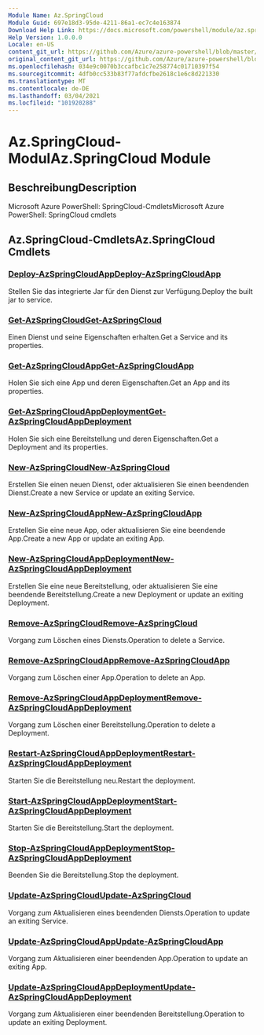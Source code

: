 ```yaml
---
Module Name: Az.SpringCloud
Module Guid: 697e18d3-95de-4211-86a1-ec7c4e163874
Download Help Link: https://docs.microsoft.com/powershell/module/az.springcloud
Help Version: 1.0.0.0
Locale: en-US
content_git_url: https://github.com/Azure/azure-powershell/blob/master/src/SpringCloud/help/Az.SpringCloud.md
original_content_git_url: https://github.com/Azure/azure-powershell/blob/master/src/SpringCloud/help/Az.SpringCloud.md
ms.openlocfilehash: 034e9c0070b3ccafbc1c7e258774c01710397f54
ms.sourcegitcommit: 4dfb0cc533b83f77afdcfbe2618c1e6c8d221330
ms.translationtype: MT
ms.contentlocale: de-DE
ms.lasthandoff: 03/04/2021
ms.locfileid: "101920288"
---
```

# <span data-ttu-id="2baa7-101">Az.SpringCloud-Modul</span><span class="sxs-lookup"><span data-stu-id="2baa7-101">Az.SpringCloud Module</span></span>
## <span data-ttu-id="2baa7-102">Beschreibung</span><span class="sxs-lookup"><span data-stu-id="2baa7-102">Description</span></span>
<span data-ttu-id="2baa7-103">Microsoft Azure PowerShell: SpringCloud-Cmdlets</span><span class="sxs-lookup"><span data-stu-id="2baa7-103">Microsoft Azure PowerShell: SpringCloud cmdlets</span></span>

## <span data-ttu-id="2baa7-104">Az.SpringCloud-Cmdlets</span><span class="sxs-lookup"><span data-stu-id="2baa7-104">Az.SpringCloud Cmdlets</span></span>
### [<span data-ttu-id="2baa7-105">Deploy-AzSpringCloudApp</span><span class="sxs-lookup"><span data-stu-id="2baa7-105">Deploy-AzSpringCloudApp</span></span>](Deploy-AzSpringCloudApp.md)
<span data-ttu-id="2baa7-106">Stellen Sie das integrierte Jar für den Dienst zur Verfügung.</span><span class="sxs-lookup"><span data-stu-id="2baa7-106">Deploy the built jar to service.</span></span>

### [<span data-ttu-id="2baa7-107">Get-AzSpringCloud</span><span class="sxs-lookup"><span data-stu-id="2baa7-107">Get-AzSpringCloud</span></span>](Get-AzSpringCloud.md)
<span data-ttu-id="2baa7-108">Einen Dienst und seine Eigenschaften erhalten.</span><span class="sxs-lookup"><span data-stu-id="2baa7-108">Get a Service and its properties.</span></span>

### [<span data-ttu-id="2baa7-109">Get-AzSpringCloudApp</span><span class="sxs-lookup"><span data-stu-id="2baa7-109">Get-AzSpringCloudApp</span></span>](Get-AzSpringCloudApp.md)
<span data-ttu-id="2baa7-110">Holen Sie sich eine App und deren Eigenschaften.</span><span class="sxs-lookup"><span data-stu-id="2baa7-110">Get an App and its properties.</span></span>

### [<span data-ttu-id="2baa7-111">Get-AzSpringCloudAppDeployment</span><span class="sxs-lookup"><span data-stu-id="2baa7-111">Get-AzSpringCloudAppDeployment</span></span>](Get-AzSpringCloudAppDeployment.md)
<span data-ttu-id="2baa7-112">Holen Sie sich eine Bereitstellung und deren Eigenschaften.</span><span class="sxs-lookup"><span data-stu-id="2baa7-112">Get a Deployment and its properties.</span></span>

### [<span data-ttu-id="2baa7-113">New-AzSpringCloud</span><span class="sxs-lookup"><span data-stu-id="2baa7-113">New-AzSpringCloud</span></span>](New-AzSpringCloud.md)
<span data-ttu-id="2baa7-114">Erstellen Sie einen neuen Dienst, oder aktualisieren Sie einen beendenden Dienst.</span><span class="sxs-lookup"><span data-stu-id="2baa7-114">Create a new Service or update an exiting Service.</span></span>

### [<span data-ttu-id="2baa7-115">New-AzSpringCloudApp</span><span class="sxs-lookup"><span data-stu-id="2baa7-115">New-AzSpringCloudApp</span></span>](New-AzSpringCloudApp.md)
<span data-ttu-id="2baa7-116">Erstellen Sie eine neue App, oder aktualisieren Sie eine beendende App.</span><span class="sxs-lookup"><span data-stu-id="2baa7-116">Create a new App or update an exiting App.</span></span>

### [<span data-ttu-id="2baa7-117">New-AzSpringCloudAppDeployment</span><span class="sxs-lookup"><span data-stu-id="2baa7-117">New-AzSpringCloudAppDeployment</span></span>](New-AzSpringCloudAppDeployment.md)
<span data-ttu-id="2baa7-118">Erstellen Sie eine neue Bereitstellung, oder aktualisieren Sie eine beendende Bereitstellung.</span><span class="sxs-lookup"><span data-stu-id="2baa7-118">Create a new Deployment or update an exiting Deployment.</span></span>

### [<span data-ttu-id="2baa7-119">Remove-AzSpringCloud</span><span class="sxs-lookup"><span data-stu-id="2baa7-119">Remove-AzSpringCloud</span></span>](Remove-AzSpringCloud.md)
<span data-ttu-id="2baa7-120">Vorgang zum Löschen eines Diensts.</span><span class="sxs-lookup"><span data-stu-id="2baa7-120">Operation to delete a Service.</span></span>

### [<span data-ttu-id="2baa7-121">Remove-AzSpringCloudApp</span><span class="sxs-lookup"><span data-stu-id="2baa7-121">Remove-AzSpringCloudApp</span></span>](Remove-AzSpringCloudApp.md)
<span data-ttu-id="2baa7-122">Vorgang zum Löschen einer App.</span><span class="sxs-lookup"><span data-stu-id="2baa7-122">Operation to delete an App.</span></span>

### [<span data-ttu-id="2baa7-123">Remove-AzSpringCloudAppDeployment</span><span class="sxs-lookup"><span data-stu-id="2baa7-123">Remove-AzSpringCloudAppDeployment</span></span>](Remove-AzSpringCloudAppDeployment.md)
<span data-ttu-id="2baa7-124">Vorgang zum Löschen einer Bereitstellung.</span><span class="sxs-lookup"><span data-stu-id="2baa7-124">Operation to delete a Deployment.</span></span>

### [<span data-ttu-id="2baa7-125">Restart-AzSpringCloudAppDeployment</span><span class="sxs-lookup"><span data-stu-id="2baa7-125">Restart-AzSpringCloudAppDeployment</span></span>](Restart-AzSpringCloudAppDeployment.md)
<span data-ttu-id="2baa7-126">Starten Sie die Bereitstellung neu.</span><span class="sxs-lookup"><span data-stu-id="2baa7-126">Restart the deployment.</span></span>

### [<span data-ttu-id="2baa7-127">Start-AzSpringCloudAppDeployment</span><span class="sxs-lookup"><span data-stu-id="2baa7-127">Start-AzSpringCloudAppDeployment</span></span>](Start-AzSpringCloudAppDeployment.md)
<span data-ttu-id="2baa7-128">Starten Sie die Bereitstellung.</span><span class="sxs-lookup"><span data-stu-id="2baa7-128">Start the deployment.</span></span>

### [<span data-ttu-id="2baa7-129">Stop-AzSpringCloudAppDeployment</span><span class="sxs-lookup"><span data-stu-id="2baa7-129">Stop-AzSpringCloudAppDeployment</span></span>](Stop-AzSpringCloudAppDeployment.md)
<span data-ttu-id="2baa7-130">Beenden Sie die Bereitstellung.</span><span class="sxs-lookup"><span data-stu-id="2baa7-130">Stop the deployment.</span></span>

### [<span data-ttu-id="2baa7-131">Update-AzSpringCloud</span><span class="sxs-lookup"><span data-stu-id="2baa7-131">Update-AzSpringCloud</span></span>](Update-AzSpringCloud.md)
<span data-ttu-id="2baa7-132">Vorgang zum Aktualisieren eines beendenden Diensts.</span><span class="sxs-lookup"><span data-stu-id="2baa7-132">Operation to update an exiting Service.</span></span>

### [<span data-ttu-id="2baa7-133">Update-AzSpringCloudApp</span><span class="sxs-lookup"><span data-stu-id="2baa7-133">Update-AzSpringCloudApp</span></span>](Update-AzSpringCloudApp.md)
<span data-ttu-id="2baa7-134">Vorgang zum Aktualisieren einer beendenden App.</span><span class="sxs-lookup"><span data-stu-id="2baa7-134">Operation to update an exiting App.</span></span>

### [<span data-ttu-id="2baa7-135">Update-AzSpringCloudAppDeployment</span><span class="sxs-lookup"><span data-stu-id="2baa7-135">Update-AzSpringCloudAppDeployment</span></span>](Update-AzSpringCloudAppDeployment.md)
<span data-ttu-id="2baa7-136">Vorgang zum Aktualisieren einer beendenden Bereitstellung.</span><span class="sxs-lookup"><span data-stu-id="2baa7-136">Operation to update an exiting Deployment.</span></span>

